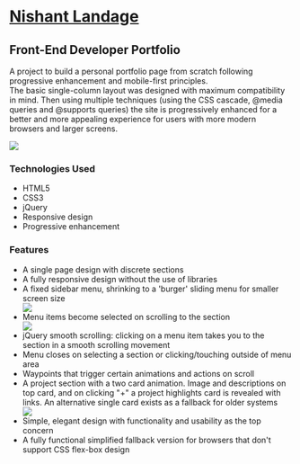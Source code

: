 <a href="https://B40nishant.github.io/B40nishant"><h1>Nishant Landage</h1></a>
<a ><h2>Front-End Developer Portfolio</h2></a>

<p>A project to build a personal portfolio page from scratch following progressive enhancement and mobile-first principles. 
<br>The basic single-column layout was designed with maximum compatibility in mind. Then using multiple techniques (using the CSS cascade, @media queries and @supports queries) the site is progressively enhanced for a better and more appealing experience for users with more modern browsers and larger screens.</p>
<a href="https://B40nishant.github.io/"><img src="https://user-images.githubusercontent.com/29199184/31143027-44c85698-a87c-11e7-9845-39b9892ed7cf.png"></a>

<h3>Technologies Used</h3>
<ul>
	<li>HTML5</li>
	<li>CSS3</li>
	<li>jQuery</li>
	<li>Responsive design</li>
  <li>Progressive enhancement</li>
</ul>

<h3>Features</h3>
<ul>
	<li>A single page design with discrete sections</li>
	<li>A fully responsive design without the use of libraries</li>
	<li>A fixed sidebar menu, shrinking to a 'burger' sliding menu for smaller screen size</li>
  <img src="https://user-images.githubusercontent.com/29199184/31144319-af0622de-a880-11e7-8511-e57d06e051e0.png">
	<li>Menu items become selected on scrolling to the section</li>
  <img src="https://user-images.githubusercontent.com/29199184/31144495-358bd1f0-a881-11e7-90b0-5fc4ff88488d.gif">
  <li>jQuery smooth scrolling: clicking on a menu item takes you to the section in a smooth scrolling movement</li>
  <li>Menu closes on selecting a section or clicking/touching outside of menu area</li>
	<li>Waypoints that trigger certain animations and actions on scroll</li>
	<li>A project section with a two card animation. Image and descriptions on top card, and on clicking "+" a project highlights card is revealed with links. An alternative single card exists as a fallback for older systems</li>
  <img src="https://user-images.githubusercontent.com/29199184/31144170-289221f8-a880-11e7-8bf6-1e86625168de.gif">
	<li>Simple, elegant design with functionality and usability as the top concern</li>
  <li>A fully functional simplified fallback version for browsers that don't support CSS flex-box design</li>
</ul>
